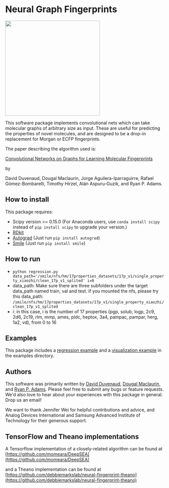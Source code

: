 Neural Graph Fingerprints
=============

<img src="https://github.com/HIPS/DeepMolecules/blob/master/paper/figures/3d-nets/net1.png" width="300">

This software package implements convolutional nets which can take molecular graphs of arbitrary size as input.
These are useful for predicting the properties of novel molecules, and are designed to be a drop-in replacement for Morgan or ECFP fingerprints.

The paper describing the algorithm used is:

[Convolutional Networks on Graphs for Learning Molecular Fingerprints](http://arxiv.org/pdf/1509.09292.pdf)

by

David Duvenaud, Dougal Maclaurin, Jorge Aguilera-Iparraguirre, Rafael Gómez-Bombarelli, Timothy Hirzel, Alán Aspuru-Guzik, and Ryan P. Adams.

## How to install

This package requires:
* Scipy version >= 0.15.0  (For Anaconda users, use `conda install scipy` instead of `pip install scipy` to upgrade your version.)
* [RDkit](http://www.rdkit.org/docs/Install.html)
* [Autograd](http:github.com/HIPS/autograd) (Just run `pip install autograd`)
* [Smile](https://github.com/uta-smile/smile-python) (Just run `pip install smile`)

## How to run
* `python regression.py data_path='/smile/nfs/hm/17properties_datasets/17p_v1/single_property_xiaozhi/clean_17p_v1_splited' i=0`
* data_path: Make sure there are three subfolders under the target data_path named train, val and test. if you mounted the nfs, please try this data_path: `/smile/nfs/hm/17properties_datasets/17p_v1/single_property_xiaozhi/clean_17p_v1_splited`
* i: in this case, i is the number of 17 properties (pgp, solub, logp, 2c9, 2d6, 2c19, rlm, mmp, ames, pldc, heptox, 3a4, pampac, pampar, herg, 1a2, vd), from 0 to 16

## Examples

This package includes a [regression example](examples/regression.py) and a [visualization example](examples/visualization.py) in the examples directory.

## Authors

This software was primarily written by [David Duvenaud](https://www.cs.toronto.edu/~duvenaud/), [Dougal Maclaurin](https://dougalmaclaurin.com/), and [Ryan P. Adams](http://www.seas.harvard.edu/directory/~rpa).
Please feel free to submit any bugs or feature requests.
We'd also love to hear about your experiences with this package in general.
Drop us an email!

We want to thank Jennifer Wei for helpful contributions and advice, and Analog Devices International and Samsung Advanced Institute of Technology for their generous support.

## TensorFlow and Theano implementations

A Tensorflow implementation of a closely-related algorithm can be found at [https://github.com/momeara/DeepSEA](https://github.com/momeara/DeepSEA)

and a Theano implementation can be found at [https://github.com/debbiemarkslab/neural-fingerprint-theano](https://github.com/debbiemarkslab/neural-fingerprint-theano)

